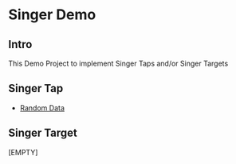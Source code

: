 # Singer Demo

## Intro

This Demo Project to implement Singer Taps and/or Singer Targets

## Singer Tap

- [Random Data](tap-randomdata/README.md)

## Singer Target

[EMPTY]